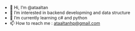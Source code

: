 - 👋 Hi, I’m @ataaltan
- 👀 I’m interested in backend developming and data structure
- 🌱 I’m currently learning c# and python
- 📫 How to reach me : ataaltanhp@gmail.com
<!---
ataaltan/ataaltan is a ✨ special ✨ repository because its `README.md` (this file) appears on your GitHub profile.
You can click the Preview link to take a look at your changes.
--->

